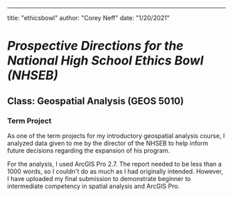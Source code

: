 ---
title: "ethicsbowl"
author: "Corey Neff"
date: "1/20/2021"

# *Prospective Directions for the National High School Ethics Bowl (NHSEB)*
## Class: Geospatial Analysis (GEOS 5010)
### Term Project

As one of the term projects for my introductory geospatial analysis course, I analyzed data given to me by the director of the NHSEB to help inform future decisions regarding the expansion of his program.

For the analysis, I used ArcGIS Pro 2.7. The report needed to be less than a 1000 words, so I couldn't do as much as I had originally intended. However, I have uploaded my final submission to demonstrate beginner to intermediate competency in spatial analysis and ArcGIS Pro.  
